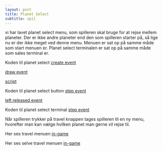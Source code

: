 ```yaml
---
layout: post
title: Planet Select
subtitle: spil
---
```


vi har lavet planet select menu, som spilleren skal bruge for at rejse mellem planeter. Der er ikke andre planeter end den som spilleren
starter på, så lige nu er der ikke meget ved denne menu. Menuen er sat op på samme måde som start menuen er. Planet select terminalen
er sat op på samme måde som sales terminal er.

Koden til planet select [create event](https://drive.google.com/file/d/17apWT17o2-Ighjcj41idgehUttdTXQqV/view?usp=sharing)

[draw event](https://drive.google.com/file/d/1y48pp-7HOxgmIXlM5W93RhyvVeOVtQDr/view?usp=sharing)

[script](https://drive.google.com/file/d/1peLgpICuK3-or_wPWy2DozQHIPUJeIIz/view?usp=sharing)

Koden til planet select button [step event](https://drive.google.com/file/d/1PB2fpKRa9JDuh75szGPidtRq1H0-zac-/view?usp=sharing)

[left released event](https://drive.google.com/file/d/1-O0O1BySJsm1SaQlJ9KWkPRPColEwJ0x/view?usp=sharing)

Koden til planet select terminal [step event](https://drive.google.com/file/d/1KUa7txs0Ga0g0Vokz50_FEyE1q7BKNQO/view?usp=sharing)

Når spilleren trykker på travel knappen tages spilleren til en ny menu, hvorefter man kan vælge hvilken planet man gerne vil rejse til.

Her ses travel menuen [in-game](https://drive.google.com/file/d/1lmkfzPtX8NEzzrTjVIkz0ccBj70lRqD7/view?usp=sharing)

Her ses selve travel menuen [in-game](https://drive.google.com/file/d/1FHZC8_cAXrwXWjzsnk-ESedik-wOKW46/view?usp=sharing)
